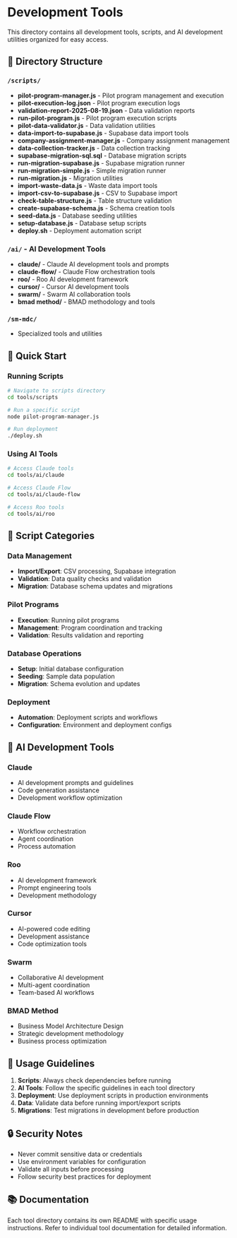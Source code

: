 # Development Tools

This directory contains all development tools, scripts, and AI development utilities organized for easy access.

## 📁 Directory Structure

### `/scripts/`
- **pilot-program-manager.js** - Pilot program management and execution
- **pilot-execution-log.json** - Pilot program execution logs
- **validation-report-2025-08-19.json** - Data validation reports
- **run-pilot-program.js** - Pilot program execution scripts
- **pilot-data-validator.js** - Data validation utilities
- **data-import-to-supabase.js** - Supabase data import tools
- **company-assignment-manager.js** - Company assignment management
- **data-collection-tracker.js** - Data collection tracking
- **supabase-migration-sql.sql** - Database migration scripts
- **run-migration-supabase.js** - Supabase migration runner
- **run-migration-simple.js** - Simple migration runner
- **run-migration.js** - Migration utilities
- **import-waste-data.js** - Waste data import tools
- **import-csv-to-supabase.js** - CSV to Supabase import
- **check-table-structure.js** - Table structure validation
- **create-supabase-schema.js** - Schema creation tools
- **seed-data.js** - Database seeding utilities
- **setup-database.js** - Database setup scripts
- **deploy.sh** - Deployment automation script

### `/ai/` - AI Development Tools
- **claude/** - Claude AI development tools and prompts
- **claude-flow/** - Claude Flow orchestration tools
- **roo/** - Roo AI development framework
- **cursor/** - Cursor AI development tools
- **swarm/** - Swarm AI collaboration tools
- **bmad method/** - BMAD methodology and tools

### `/sm-mdc/`
- Specialized tools and utilities

## 🚀 Quick Start

### Running Scripts
```bash
# Navigate to scripts directory
cd tools/scripts

# Run a specific script
node pilot-program-manager.js

# Run deployment
./deploy.sh
```

### Using AI Tools
```bash
# Access Claude tools
cd tools/ai/claude

# Access Claude Flow
cd tools/ai/claude-flow

# Access Roo tools
cd tools/ai/roo
```

## 🔧 Script Categories

### Data Management
- **Import/Export**: CSV processing, Supabase integration
- **Validation**: Data quality checks and validation
- **Migration**: Database schema updates and migrations

### Pilot Programs
- **Execution**: Running pilot programs
- **Management**: Program coordination and tracking
- **Validation**: Results validation and reporting

### Database Operations
- **Setup**: Initial database configuration
- **Seeding**: Sample data population
- **Migration**: Schema evolution and updates

### Deployment
- **Automation**: Deployment scripts and workflows
- **Configuration**: Environment and deployment configs

## 🤖 AI Development Tools

### Claude
- AI development prompts and guidelines
- Code generation assistance
- Development workflow optimization

### Claude Flow
- Workflow orchestration
- Agent coordination
- Process automation

### Roo
- AI development framework
- Prompt engineering tools
- Development methodology

### Cursor
- AI-powered code editing
- Development assistance
- Code optimization tools

### Swarm
- Collaborative AI development
- Multi-agent coordination
- Team-based AI workflows

### BMAD Method
- Business Model Architecture Design
- Strategic development methodology
- Business process optimization

## 📝 Usage Guidelines

1. **Scripts**: Always check dependencies before running
2. **AI Tools**: Follow the specific guidelines in each tool directory
3. **Deployment**: Use deployment scripts in production environments
4. **Data**: Validate data before running import/export scripts
5. **Migrations**: Test migrations in development before production

## 🔒 Security Notes

- Never commit sensitive data or credentials
- Use environment variables for configuration
- Validate all inputs before processing
- Follow security best practices for deployment

## 📚 Documentation

Each tool directory contains its own README with specific usage instructions. Refer to individual tool documentation for detailed information.